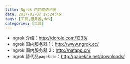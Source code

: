 ```yaml
---
title: Ngrok 内网穿透利器
date: 2017-01-07 17:24:46
tags: [工具,服务器,dev]
categories: [工具]
---
```


- ngrok 介绍：http://dorole.com/1233/
- ngrok 国内服务器 1：http://www.ngrok.cc/
- ngrok 国内服务器 2：http://natapp.cn/
- ngrok 替代品`pagekite`：http://pagekite.net/downloads/
